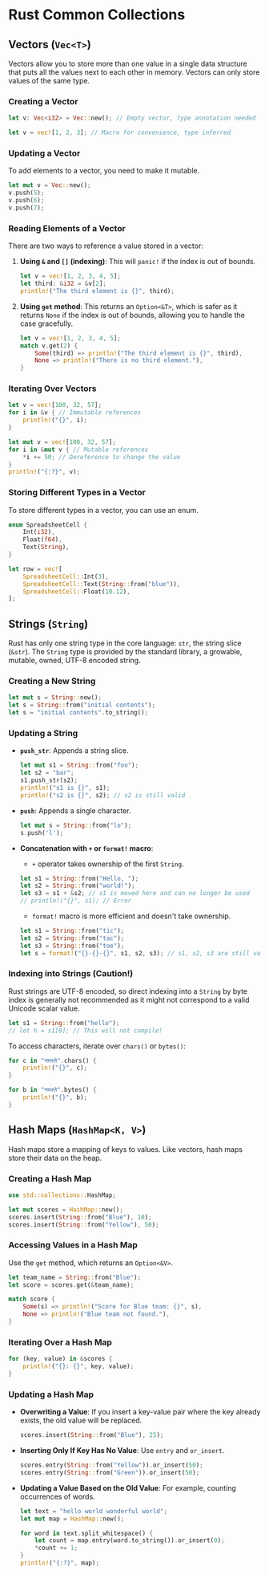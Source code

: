 # Rust Common Collections

## Vectors (`Vec<T>`)

Vectors allow you to store more than one value in a single data structure that puts all the values next to each other in memory. Vectors can only store values of the same type.

### Creating a Vector

```rust
let v: Vec<i32> = Vec::new(); // Empty vector, type annotation needed

let v = vec![1, 2, 3]; // Macro for convenience, type inferred
```

### Updating a Vector

To add elements to a vector, you need to make it mutable.

```rust
let mut v = Vec::new();
v.push(5);
v.push(6);
v.push(7);
```

### Reading Elements of a Vector

There are two ways to reference a value stored in a vector:

1.  **Using `&` and `[]` (indexing)**: This will `panic!` if the index is out of bounds.
    ```rust
    let v = vec![1, 2, 3, 4, 5];
    let third: &i32 = &v[2];
    println!("The third element is {}", third);
    ```

2.  **Using `get` method**: This returns an `Option<&T>`, which is safer as it returns `None` if the index is out of bounds, allowing you to handle the case gracefully.
    ```rust
    let v = vec![1, 2, 3, 4, 5];
    match v.get(2) {
        Some(third) => println!("The third element is {}", third),
        None => println!("There is no third element."),
    }
    ```

### Iterating Over Vectors

```rust
let v = vec![100, 32, 57];
for i in &v { // Immutable references
    println!("{}", i);
}

let mut v = vec![100, 32, 57];
for i in &mut v { // Mutable references
    *i += 50; // Dereference to change the value
}
println!("{:?}", v);
```

### Storing Different Types in a Vector

To store different types in a vector, you can use an enum.

```rust
enum SpreadsheetCell {
    Int(i32),
    Float(f64),
    Text(String),
}

let row = vec![
    SpreadsheetCell::Int(3),
    SpreadsheetCell::Text(String::from("blue")),
    SpreadsheetCell::Float(10.12),
];
```

## Strings (`String`)

Rust has only one string type in the core language: `str`, the string slice (`&str`). The `String` type is provided by the standard library, a growable, mutable, owned, UTF-8 encoded string.

### Creating a New String

```rust
let mut s = String::new();
let s = String::from("initial contents");
let s = "initial contents".to_string();
```

### Updating a String

- **`push_str`**: Appends a string slice.
  ```rust
  let mut s1 = String::from("foo");
  let s2 = "bar";
  s1.push_str(s2);
  println!("s1 is {}", s1);
  println!("s2 is {}", s2); // s2 is still valid
  ```

- **`push`**: Appends a single character.
  ```rust
  let mut s = String::from("lo");
  s.push('l');
  ```

- **Concatenation with `+` or `format!` macro**:
  - `+` operator takes ownership of the first `String`.
  ```rust
  let s1 = String::from("Hello, ");
  let s2 = String::from("world!");
  let s3 = s1 + &s2; // s1 is moved here and can no longer be used
  // println!("{}", s1); // Error
  ```
  - `format!` macro is more efficient and doesn't take ownership.
  ```rust
  let s1 = String::from("tic");
  let s2 = String::from("tac");
  let s3 = String::from("toe");
  let s = format!("{}-{}-{}", s1, s2, s3); // s1, s2, s3 are still valid
  ```

### Indexing into Strings (Caution!)

Rust strings are UTF-8 encoded, so direct indexing into a `String` by byte index is generally not recommended as it might not correspond to a valid Unicode scalar value.

```rust
let s1 = String::from("hello");
// let h = s1[0]; // This will not compile!
```

To access characters, iterate over `chars()` or `bytes()`:

```rust
for c in "नमस्ते".chars() {
    println!("{}", c);
}

for b in "नमस्ते".bytes() {
    println!("{}", b);
}
```

## Hash Maps (`HashMap<K, V>`)

Hash maps store a mapping of keys to values. Like vectors, hash maps store their data on the heap.

### Creating a Hash Map

```rust
use std::collections::HashMap;

let mut scores = HashMap::new();
scores.insert(String::from("Blue"), 10);
scores.insert(String::from("Yellow"), 50);
```

### Accessing Values in a Hash Map

Use the `get` method, which returns an `Option<&V>`.

```rust
let team_name = String::from("Blue");
let score = scores.get(&team_name);

match score {
    Some(s) => println!("Score for Blue team: {}", s),
    None => println!("Blue team not found."),
}
```

### Iterating Over a Hash Map

```rust
for (key, value) in &scores {
    println!("{}: {}", key, value);
}
```

### Updating a Hash Map

- **Overwriting a Value**: If you insert a key-value pair where the key already exists, the old value will be replaced.
  ```rust
  scores.insert(String::from("Blue"), 25);
  ```

- **Inserting Only If Key Has No Value**: Use `entry` and `or_insert`.
  ```rust
  scores.entry(String::from("Yellow")).or_insert(50);
  scores.entry(String::from("Green")).or_insert(50);
  ```

- **Updating a Value Based on the Old Value**: For example, counting occurrences of words.
  ```rust
  let text = "hello world wonderful world";
  let mut map = HashMap::new();

  for word in text.split_whitespace() {
      let count = map.entry(word.to_string()).or_insert(0);
      *count += 1;
  }
  println!("{:?}", map);
  ```

